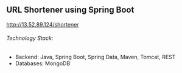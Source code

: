 ## URL Shortener using Spring Boot

http://13.52.89.124/shortener

###### Technology Stack:
- Backend: Java, Spring Boot, Spring Data, Maven, Tomcat, REST
- Databases: MongoDB
